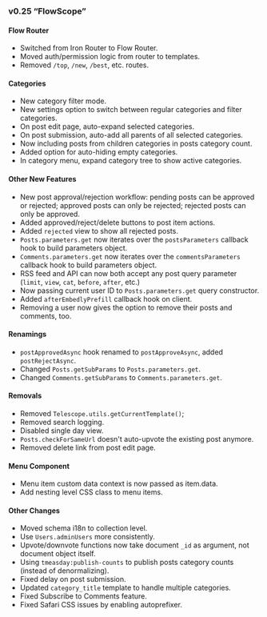 ### v0.25 “FlowScope”

#### Flow Router

* Switched from Iron Router to Flow Router.
* Moved auth/permission logic from router to templates.
* Removed `/top`, `/new`, `/best`, etc. routes.

#### Categories

* New category filter mode.
* New settings option to switch between regular categories and filter categories. 
* On post edit page, auto-expand selected categories. 
* On post submission, auto-add all parents of all selected categories. 
* Now including posts from children categories in posts category count.
* Added option for auto-hiding empty categories. 
* In category menu, expand category tree to show active categories. 

#### Other New Features

* New post approval/rejection workflow: pending posts can be approved or rejected; approved posts can only be rejected; rejected posts can only be approved. 
* Added approved/reject/delete buttons to post item actions. 
* Added `rejected` view to show all rejected posts. 
* `Posts.parameters.get` now iterates over the `postsParameters` callback hook to build parameters object. 
* `Comments.parameters.get` now iterates over the `commentsParameters` callback hook to build parameters object. 
* RSS feed and API can now both accept any post query parameter (`limit`, `view`, `cat`, `before`, `after`, etc.)
* Now passing current user ID to `Posts.parameters.get` query constructor.
* Added `afterEmbedlyPrefill` callback hook on client. 
* Removing a user now gives the option to remove their posts and comments, too. 

#### Renamings

* `postApprovedAsync` hook renamed to `postApproveAsync`, added `postRejectAsync`.
* Changed `Posts.getSubParams` to `Posts.parameters.get`.
* Changed `Comments.getSubParams` to `Comments.parameters.get`.

#### Removals

* Removed `Telescope.utils.getCurrentTemplate()`;
* Removed search logging.
* Disabled single day view. 
* `Posts.checkForSameUrl` doesn't auto-upvote the existing post anymore. 
* Removed delete link from post edit page. 

#### Menu Component

* Menu item custom data context is now passed as item.data.
* Add nesting level CSS class to menu items. 

#### Other Changes

* Moved schema i18n to collection level.
* Use `Users.adminUsers` more consistently.
* Upvote/downvote functions now take document `_id` as argument, not document object itself.
* Using `tmeasday:publish-counts` to publish posts category counts (instead of denormalizing). 
* Fixed delay on post submission.
* Updated `category_title` template to handle multiple categories.
* Fixed Subscribe to Comments feature. 
* Fixed Safari CSS issues by enabling autoprefixer.
